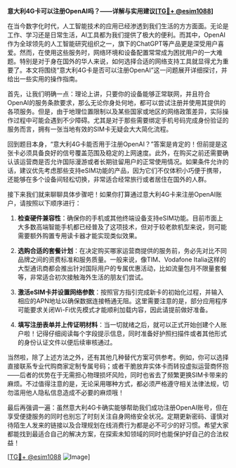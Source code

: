 **意大利4G卡可以注册OpenAI吗？——详解与实用建议[[TG💪+ @esim1088](https://t.me/s/esim1088)]**

在当今数字化时代，人工智能技术的应用已经渗透到我们生活的方方面面。无论是工作、学习还是日常生活，AI工具都为我们提供了极大的便利。而其中，OpenAI作为全球领先的人工智能研究组织之一，旗下的ChatGPT等产品更是深受用户喜爱。然而，在使用这些服务时，网络环境和设备配置常常成为困扰用户的一大难题。特别是对于身在国外的华人来说，如何选择合适的网络支持工具就显得尤为重要了。本文将围绕“意大利4G卡是否可以注册OpenAI”这一问题展开详细探讨，并给出一些实用的操作指南。

首先，让我们明确一点：理论上讲，只要你的设备能够正常联网，并且符合OpenAI的服务条款要求，那么无论你身处何地，都可以尝试注册并使用其提供的各项服务。但是，由于地理位置限制以及某些国家或地区的网络政策差异，实际操作过程中可能会遇到不少障碍。尤其是对于那些需要绑定手机号码完成身份验证的服务而言，拥有一张当地有效的SIM卡无疑会大大简化流程。

回到题目本身，“意大利4G卡能否用于注册OpenAI？”答案是肯定的！但前提是这张卡必须具备良好的信号覆盖范围及稳定的上网速度。此外，在购买之前还需要确认该运营商是否允许国际漫游或者长期驻留用户的正常使用情况。如果条件允许的话，建议优先考虑那些支持eSIM功能的产品，因为它们不仅体积小巧便于携带，还能够在多个设备间轻松切换，非常适合经常旅行或者居住在国外的人群。

接下来我们就来聊聊具体步骤吧！如果你打算通过意大利4G卡来注册OpenAI账户，请按照以下顺序进行：

1. **检查硬件兼容性**：确保你的手机或其他终端设备支持eSIM功能。目前市面上大多数高端智能手机都已经普及了这项技术，但对于较老款机型来说，则可能需要额外购置专用读卡器才能实现类似效果。
   
2. **选购合适的套餐计划**：在决定购买哪家运营商提供的服务前，务必先对比不同品牌之间的资费标准和服务质量。一般来说，像TIM、Vodafone Italia这样的大型通讯商都会推出针对国际用户的专属优惠活动，比如流量包月不限量套餐等，非常适合初次接触海外生活的朋友们尝试。

3. **激活eSIM卡并设置网络参数**：按照官方指引完成新卡的初始化过程，并输入相应的APN地址以确保数据连接畅通无阻。这里需要注意的是，部分应用程序可能要求关闭Wi-Fi优先模式才能顺利加载内容，因此请提前做好准备。

4. **填写注册表单并上传证明材料**：当一切就绪之后，就可以正式开始创建个人账户啦！记得仔细阅读每个字段提示信息，同时准备好护照扫描件或者其他形式的身份认证文件以便后续审核通过。

当然啦，除了上述方法之外，还有其他几种替代方案可供参考。例如，你可以选择直接联系专业代购商家定制专属号码；或者干脆放弃实体卡而转投虚拟运营商怀抱——后者的优势在于无需担心物理损坏风险，同时也省去了频繁更换SIM卡带来的麻烦。不过值得注意的是，无论采用哪种方式，都必须严格遵守相关法律法规，切勿滥用他人隐私信息造成不必要的麻烦哦！

最后再强调一遍：虽然意大利4G卡确实能够帮助我们成功注册OpenAI账号，但在享受便捷服务的同时也别忘了时刻关注自身网络安全状况。定期更新密码、谨慎对待陌生人发来的链接以及合理规划在线消费行为都是必不可少的好习惯。希望大家都能找到最适合自己的解决方案，在探索未知领域的同时也能保护好自己的合法权益！

[[TG💪+ @esim1088](https://t.me/s/esim1088) ![Image](https://i.postimg.cc/4NQfJmqS/Snipaste-2025-05-13-00-14-12.png)]